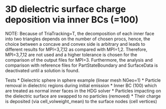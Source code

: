 # 3D dielectric surface charge deposition via inner BCs (=100)
NOTE: Because of TriaTracking=T, the decomposition of each inner face into two triangles depends on
the number of chosen procs, hence, the choice between a concave and convex side is arbitrary and
leads to different results for MPI=3,7,12 as compared with MPI=1,2. 
Therefore, MPI=3,7,12 are not used and a higher tolerance is chosen for the comparison of the output files for MPI=3.
Furthermore, the analysis and comparison with reference files for PartStateBoundary and SurfaceData is deactivated until a solution is found.

Tests
    * Dielectric sphere in sphere example (linear mesh NGeo=1)
    * Particle removal in dielectric regions during initial emission
    * Inner BC (100) which are treated as normal inner faces in the HDG solver
    * Particles impacting on the dielectric surface are swapped to no particles (removed)
    * Their charge is deposited (via cell_volweight_mean) to the surface nodes (cell vertices)
